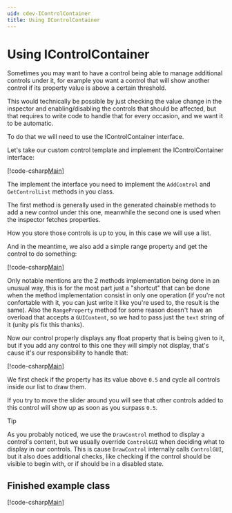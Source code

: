 ```yaml
---
uid: cdev-IControlContainer
title: Using IControlContainer
---
```


# Using IControlContainer

Sometimes you may want to have a control being able to manage additional controls under it, for example you want a control that will show another control if its property value is above a certain threshold.

This would technically be possible by just checking the value change in the inspector and enabling/disabling the controls that should be affected, but that requires to write code to handle that for every occasion, and we want it to be automatic.

To do that we will need to use the IControlContainer interface.

Let's take our custom control template and implement the IControlContainer interface:

[!code-csharp[Main](Code/IControlContainerExample.cs.txt?range=1-8,11-12,14-17,28,35-42,33-34)]


The implement the interface you need to implement the `AddControl` and `GetControlList` methods in you class.

The first method is generally used in the generated chainable methods to add a new control under this one, meanwhile the second one is used when the inspector fetches properties.

How you store those controls is up to you, in this case we will use a list.

And in the meantime, we also add a simple range property and get the control to do something:

[!code-csharp[Main](Code/IControlContainerExample.cs.txt?range=1-20,28-34&highlight=9,13,18-20,23,25)]

Only notable mentions are the 2 methods implementation being done in an unusual way, this is for the most part just a "shortcut" that can be done when the method implementation consist in only one operation (if you're not confortable with it, you can just write it like you're used to, the result is the same).
Also the `RangeProperty` method for some reason doesn't have an overload that accepts a `GUIContent`, so we had to pass just the `text` string of it (unity pls fix this thanks).

Now our control properly displays any float property that is being given to it, but if you add any control to this one they will simply not display, that's cause it's our responsibility to handle that:

[!code-csharp[Main](Code/IControlContainerExample.cs.txt?range=19-28&highlight=3-9)]

We first check if the property has its value above `0.5` and cycle all controls inside our list to draw them.

If you try to move the slider around you will see that other controls added to this control will show up as soon as you surpass `0.5`.

>[!TIP]
>As you probably noticed, we use the `DrawControl` method to display a control's content, but we usually override `ControlGUI` when deciding what to display in our controls. This is cause `DrawControl` internally calls `ControlGUI`, but it also does additional checks, like checking if the control should be visible to begin with, or if should be in a disabled state.

## Finished example class

[!code-csharp[Main](Code/IControlContainerExample.cs.txt?range=1-34)]
